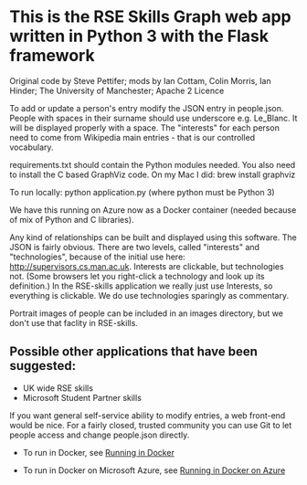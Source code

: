 # This is the RSE Skills Graph web app written in Python 3 with the Flask framework
Original code by Steve Pettifer; mods by Ian Cottam, Colin Morris, Ian Hinder;
The University of Manchester; 
Apache 2 Licence

To add or update a person's entry modify the JSON entry in people.json. People with spaces in their surname should use underscore e.g. Le_Blanc.
It will be displayed properly with a space. The "interests" for each person need to come from Wikipedia main entries - that is our controlled vocabulary.

requirements.txt should contain the Python modules needed.
You also need to install the C based GraphViz code. On my Mac I did: brew install graphviz

To run locally: python application.py
(where python must be Python 3)

We have this running on Azure now as a Docker container (needed because of mix of Python and C libraries).


Any kind of relationships can be built and displayed using this software.
The JSON is fairly obvious. There are two levels, called "interests" and "technologies", because of the initial use here:
http://supervisors.cs.man.ac.uk.
Interests are clickable, but technologies not. (Some browsers let you right-click a technology and look up its definition.)
In the RSE-skills application we really just use Interests, so everything is clickable. We do use technologies sparingly as commentary.

Portrait images of people can be included in an images directory, but we don't use that faclity in RSE-skills.

## Possible other applications that have been suggested:
- UK wide RSE skills
- Microsoft Student Partner skills


If you want general self-service ability to modify entries, a web front-end would be nice.
For a fairly closed, trusted community you can use Git to let people access and change people.json directly.


- To run in Docker, see [Running in Docker](doc/RunningInDocker.md)

- To run in Docker on Microsoft Azure, see [Running in Docker on Azure](doc/RunningOnAzureWithDocker.md)

